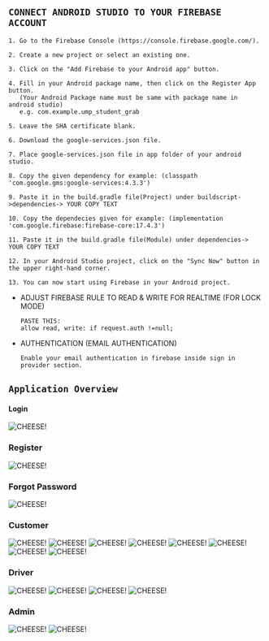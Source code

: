 ﻿## `CONNECT ANDROID STUDIO TO YOUR FIREBASE ACCOUNT`

```
1. Go to the Firebase Console (https://console.firebase.google.com/).
```
```
2. Create a new project or select an existing one.
```
```
3. Click on the "Add Firebase to your Android app" button.
```
```
4. Fill in your Android package name, then click on the Register App button. 
   (Your Android Package name must be same with package name in android studio)
   e.g. com.example.ump_student_grab
```
```
5. Leave the SHA certificate blank.
```
```
6. Download the google-services.json file.
```
```
7. Place google-services.json file in app folder of your android studio.
```
```
8. Copy the given dependency for example: (classpath 'com.google.gms:google-services:4.3.3')
```
```
9. Paste it in the build.gradle file(Project) under buildscript->dependencies-> YOUR COPY TEXT
```
```
10. Copy the dependecies given for example: (implementation 'com.google.firebase:firebase-core:17.4.3')
```
```
11. Paste it in the build.gradle file(Module) under dependencies-> YOUR COPY TEXT
```
```
12. In your Android Studio project, click on the "Sync Now" button in the upper right-hand corner.
```
```
13. You can now start using Firebase in your Android project.
```

- ADJUST FIREBASE RULE TO READ & WRITE FOR REALTIME (FOR LOCK MODE)
    ```
    PASTE THIS:
    allow read, write: if request.auth !=null;
    ```

- AUTHENTICATION (EMAIL AUTHENTICATION)
    ```
    Enable your email authentication in firebase inside sign in provider section.
    ```

## `Application Overview`

#### Login
    
![CHEESE!](https://github.com/HazmiHazim/ump-student-grab/blob/main/Images/login.jpg)

### Register

![CHEESE!](https://github.com/HazmiHazim/ump-student-grab/blob/main/Images/registration.jpg)

### Forgot Password

![CHEESE!](https://github.com/HazmiHazim/ump-student-grab/blob/main/Images/forgot_password.jpg)

### Customer

![CHEESE!](https://github.com/HazmiHazim/ump-student-grab/blob/main/Images/customer_main.jpg)
![CHEESE!](https://github.com/HazmiHazim/ump-student-grab/blob/main/Images/customer_book.jpg)
![CHEESE!](https://github.com/HazmiHazim/ump-student-grab/blob/main/Images/customer_profile.jpg)
![CHEESE!](https://github.com/HazmiHazim/ump-student-grab/blob/main/Images/customer_booking_detail.jpg)
![CHEESE!](https://github.com/HazmiHazim/ump-student-grab/blob/main/Images/change_password.jpg)
![CHEESE!](https://github.com/HazmiHazim/ump-student-grab/blob/main/Images/payment_option.jpg)
![CHEESE!](https://github.com/HazmiHazim/ump-student-grab/blob/main/Images/cash.jpg)
![CHEESE!](https://github.com/HazmiHazim/ump-student-grab/blob/main/Images/qr_pay.jpg)

### Driver

![CHEESE!](https://github.com/HazmiHazim/ump-student-grab/blob/main/Images/driver_main.jpg)
![CHEESE!](https://github.com/HazmiHazim/ump-student-grab/blob/main/Images/driver_booking.jpg)
![CHEESE!](https://github.com/HazmiHazim/ump-student-grab/blob/main/Images/drop_passenger.jpg)
![CHEESE!](https://github.com/HazmiHazim/ump-student-grab/blob/main/Images/map.jpg)

### Admin

![CHEESE!](https://github.com/HazmiHazim/ump-student-grab/blob/main/Images/admin_main.jpg)
![CHEESE!](https://github.com/HazmiHazim/ump-student-grab/blob/main/Images/admin_approve.jpg)
